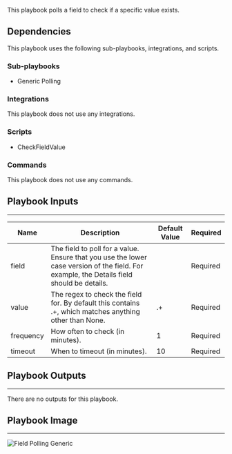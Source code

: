 This playbook polls a field to check if a specific value exists.

## Dependencies
This playbook uses the following sub-playbooks, integrations, and scripts.

### Sub-playbooks
* Generic Polling

### Integrations
This playbook does not use any integrations.

### Scripts
* CheckFieldValue 

### Commands
This playbook does not use any commands.

## Playbook Inputs
---

| **Name** | **Description** | **Default Value** | **Required** |
| --- | --- | --- | --- |
| field | The field to poll for a value. Ensure that you use the lower case version of the field. For example, the Details field should be details. |  | Required |
| value | The regex to check the field for. By default this contains .\+, which matches anything other than None. | .+ | Required |
| frequency | How often to check \(in minutes\). | 1 | Required |
| timeout | When to timeout \(in minutes\). | 10 | Required |

## Playbook Outputs
---
There are no outputs for this playbook.

## Playbook Image
---
![Field Polling Generic](../../doc_files/playbook-Field_Polling.png)
